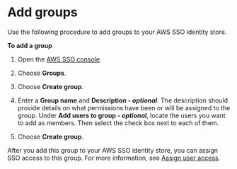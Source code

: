 # Add groups<a name="addgroups"></a>

Use the following procedure to add groups to your AWS SSO identity store\.

**To add a group**

1. Open the [AWS SSO console](https://console.aws.amazon.com/singlesignon)\.

1. Choose **Groups**\.

1. Choose **Create group**\.

1. Enter a **Group name** and **Description \- *optional***\. The description should provide details on what permissions have been or will be assigned to the group\. Under **Add users to group \- *optional***, locate the users you want to add as members\. Then select the check box next to each of them\.

1. Choose **Create group**\.

After you add this group to your AWS SSO identity store, you can assign SSO access to this group\. For more information, see [Assign user access](useraccess.md#assignusers)\.